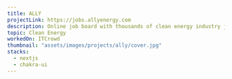 ```yaml
---
title: ALLY
projectLink: https://jobs.allyenergy.com
description: Online job board with thousands of clean energy industry jobs
topic: Clean Energy
workedOn: ITCrowd
thumbnail: "assets/images/projects/ally/cover.jpg"
stacks:
  - nextjs
  - chakra-ui
---
```

